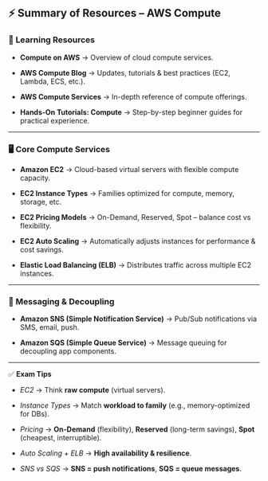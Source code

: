 ## ⚡ Summary of Resources – AWS Compute

### 📘 Learning Resources

- **Compute on AWS** → Overview of cloud compute services.
    
- **AWS Compute Blog** → Updates, tutorials & best practices (EC2, Lambda, ECS, etc.).
    
- **AWS Compute Services** → In-depth reference of compute offerings.
    
- **Hands-On Tutorials: Compute** → Step-by-step beginner guides for practical experience.
    

---

### 🖥 Core Compute Services

- **Amazon EC2** → Cloud-based virtual servers with flexible compute capacity.
    
- **EC2 Instance Types** → Families optimized for compute, memory, storage, etc.
    
- **EC2 Pricing Models** → On-Demand, Reserved, Spot – balance cost vs flexibility.
    
- **EC2 Auto Scaling** → Automatically adjusts instances for performance & cost savings.
    
- **Elastic Load Balancing (ELB)** → Distributes traffic across multiple EC2 instances.
    

---

### 🔗 Messaging & Decoupling

- **Amazon SNS (Simple Notification Service)** → Pub/Sub notifications via SMS, email, push.
    
- **Amazon SQS (Simple Queue Service)** → Message queuing for decoupling app components.
    

---

✅ **Exam Tips**

- _EC2_ → Think **raw compute** (virtual servers).
    
- _Instance Types_ → Match **workload to family** (e.g., memory-optimized for DBs).
    
- _Pricing_ → **On-Demand** (flexibility), **Reserved** (long-term savings), **Spot** (cheapest, interruptible).
    
- _Auto Scaling_ + _ELB_ → **High availability & resilience**.
    
- _SNS vs SQS_ → **SNS = push notifications**, **SQS = queue messages**.